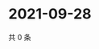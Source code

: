 # 2021-09-28

共 0 条

<!-- BEGIN -->
<!-- 最后更新时间 Tue Sep 28 2021 17:14:23 GMT+0800 (China Standard Time) -->

<!-- END -->
